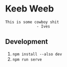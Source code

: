 # Keeb Weeb

```
This is some cowboy shit
              - Ives
```

## Development

1. `npm install --also dev`
2. `npm run serve`
